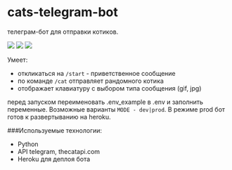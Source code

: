 # cats-telegram-bot
телеграм-бот для отправки котиков.

![](https://img.shields.io/badge/Python-3776AB?style=for-the-badge&logo=python&logoColor=white)
![](https://img.shields.io/badge/Heroku-430098?style=for-the-badge&logo=heroku&logoColor=white)
![](https://img.shields.io/badge/Telegram-2CA5E0?style=for-the-badge&logo=telegram&logoColor=white)

Умеет:
* откликаться на `/start` - приветственное сообщение
* по команде `/cat` отправляет рандомного котика
* отображает клавиатуру с выбором типа сообщения (gif, jpg)

перед запуском переименовать .env_example в .env и заполнить переменные. 
Возможные варианты `MODE - dev|prod`. В режиме prod бот готов к развертыванию на heroku. 

###Используемые технологии:
* Python
* API telegram, thecatapi.com
* Heroku для деплоя бота
